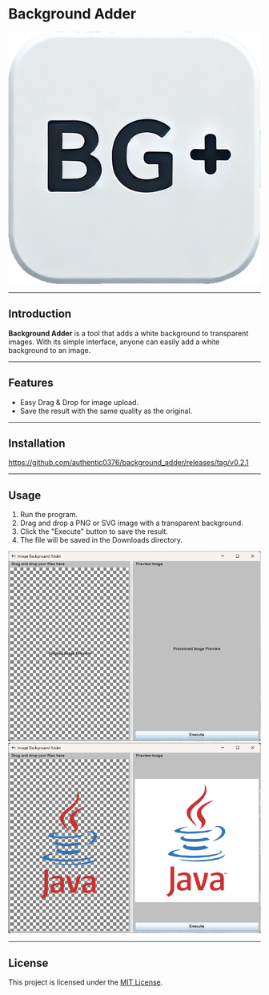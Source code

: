 <link rel="stylesheet" href="assets/styles.css" />

# Background Adder

<div class="board">
    <div class="logo-container shadow">
        <img src="assets/background adder.png" alt="Logo" class="logo">
    </div>
</div>

---

## Introduction

**Background Adder** is a tool that adds a white background to transparent images. With its simple interface, anyone can easily add a white background to an image.

---

## Features

- Easy Drag & Drop for image upload.
- Save the result with the same quality as the original.

---

## Installation

https://github.com/authentic0376/background_adder/releases/tag/v0.2.1

---

## Usage

1. Run the program.
2. Drag and drop a PNG or SVG image with a transparent background.
3. Click the "Execute" button to save the result.
4. The file will be saved in the Downloads directory.

![Main Page](assets/main_page.png)
![Main Page image dropped](assets/main_page_image_dropped.png)

---

## License

This project is licensed under the [MIT License](LICENSE).
